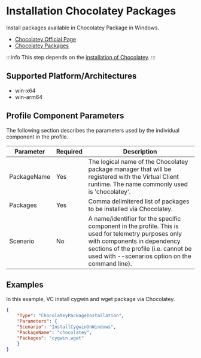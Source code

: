 # Installation Chocolatey Packages
Install packages available in Chocolatey Package in Windows.

- [Chocolatey Official Page](https://chocolatey.org/)
- [Chocolatey Packages](https://community.chocolatey.org/packages)

:::info
This step depends on the [installation of Chocolatey](./0020-install-chocolatey.md).
:::

## Supported Platform/Architectures
* win-x64
* win-arm64

## Profile Component Parameters
The following section describes the parameters used by the individual component in the profile.

| **Parameter** | **Required** | **Description**                                                                                                 |
|---------------|--------------|-----------------------------------------------------------------------------------------------------------------|
| PackageName   | Yes          | The logical name of the Chocolatey package manager that will be registered with the Virtual Client runtime. The name commonly used is 'chocolatey'. |
| Packages      | Yes          | Comma delimitered list of packages to be installed via Chocolatey.                                              |
| Scenario      | No           | A name/identifier for the specific component in the profile. This is used for telemetry purposes only with components in dependency sections of the profile (i.e. cannot be used with --scenarios option on the command line). |


## Examples
In this example, VC install cygwin and wget package via Chocolatey.

```json
{
    "Type": "ChocolateyPackageInstallation",
    "Parameters": {
    "Scenario": "InstallCygwinOnWindows",
    "PackageName": "chocolatey",
    "Packages": "cygwin,wget"
    }
}
```